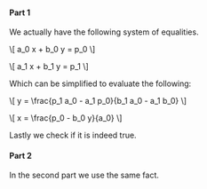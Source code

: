 #### Part 1

We actually have the following system of equalities.

\\[
  a_0 x + b_0 y  = p_0
\\]

\\[
  a_1 x + b_1 y = p_1
  \\]

Which can be simplified to evaluate the following:

\\[
  y = \frac{p_1 a_0 - a_1 p_0}{b_1 a_0 - a_1 b_0}
\\]

\\[
  x = \frac{p_0 - b_0 y}{a_0}
\\]

Lastly we check if it is indeed true.

#### Part 2

In the second part we use the same fact.
